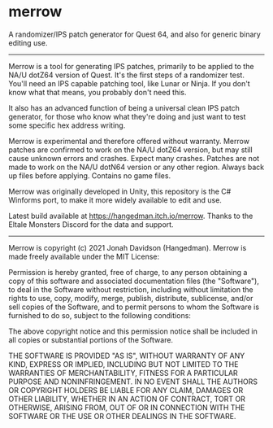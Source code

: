 # merrow
A randomizer/IPS patch generator for Quest 64, and also for generic binary editing use.

***

Merrow is a tool for generating IPS patches, primarily to be applied to the NA/U dotZ64 version of Quest. It's the first steps of a randomizer test. You'll need an IPS capable patching tool, like Lunar or Ninja. 
If you don't know what that means, you probably don't need this.

It also has an advanced function of being a universal clean IPS patch generator, for those who know what they're doing and just want to test some specific hex address writing.

Merrow is experimental and therefore offered without warranty. Merrow patches are confirmed to work on the NA/U dotZ64 version, but may still cause unknown errors and crashes. Expect many crashes. Patches are not made to work on the NA/U dotN64 version or any other region. Always back up files before applying. Contains no game files.

Merrow was originally developed in Unity, this repository is the C# Winforms port, to make it more widely available to edit and use.

Latest build available at https://hangedman.itch.io/merrow.
Thanks to the Eltale Monsters Discord for the data and support.

***

Merrow is copyright (c) 2021 Jonah Davidson (Hangedman).
Merrow is made freely available under the MIT License:

Permission is hereby granted, free of charge, to any person obtaining a copy of this software and associated documentation files (the "Software"), to deal in the Software without restriction, including without limitation the rights to use, copy, modify, merge, publish, distribute, sublicense, and/or sell copies of the Software, and to permit persons to whom the Software is furnished to do so, subject to the following conditions:

The above copyright notice and this permission notice shall be included in all copies or substantial portions of the Software.

THE SOFTWARE IS PROVIDED "AS IS", WITHOUT WARRANTY OF ANY KIND, EXPRESS OR IMPLIED, INCLUDING BUT NOT LIMITED TO THE WARRANTIES OF MERCHANTABILITY, FITNESS FOR A PARTICULAR PURPOSE AND NONINFRINGEMENT. IN NO EVENT SHALL THE AUTHORS OR COPYRIGHT HOLDERS BE LIABLE FOR ANY CLAIM, DAMAGES OR OTHER LIABILITY, WHETHER IN AN ACTION OF CONTRACT, TORT OR OTHERWISE, ARISING FROM, OUT OF OR IN CONNECTION WITH THE SOFTWARE OR THE USE OR OTHER DEALINGS IN THE SOFTWARE.

